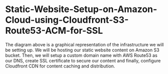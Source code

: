 # Static-Website-Setup-on-Amazon-Cloud-using-Cloudfront-S3-Route53-ACM-for-SSL
The diagram above is a graphical representation of the infrastructure we will be setting up. We will be hosting our static website content on Amazon S3 bucket. Then, we will setup a custom domain name with AWS Route53 as our DNS, create SSL certificate to secure our content and finally, configure Cloudfront CDN for content caching and distribution.
